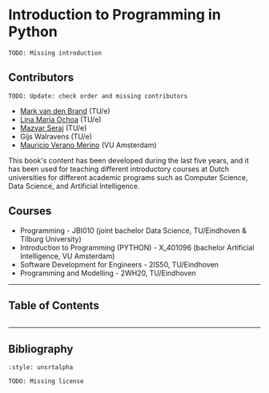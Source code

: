 # Introduction to Programming in Python

```{note}
TODO: Missing introduction
```

## Contributors
```{note}
TODO: Update: check order and missing contributors
```

* [Mark van den Brand](https://www.tue.nl/en/research/researchers/mark-van-den-brand/) (TU/e)
* [Lina María Ochoa](https://lmove.github.io) (TU/e)
* [Mazyar Seraj](https://maziarser.github.io/personal-website/) (TU/e)
* Gijs Walravens (TU/e)
* [Mauricio Verano Merino](https://maveme.github.io) (VU Amsterdam)

This book's content has been developed during the last five years, and it has been used for teaching different introductory courses at Dutch universities for different academic programs such as Computer Science, Data Science, and Artificial Intelligence.

## Courses
* Programming - JBI010 (joint bachelor Data Science, TU/Eindhoven & Tilburg University)
* Introduction to Programming (PYTHON) -  X_401096 (bachelor Artificial Intelligence, VU Amsterdam)
* Software Development for Engineers - 2IS50, TU/Eindhoven
* Programming and Modelling - 2WH20, TU/Eindhoven


-----------
## Table of Contents
```{tableofcontents}
```


-----------
## Bibliography
```{bibliography}
:style: unsrtalpha
```

```{note}
TODO: Missing license
```